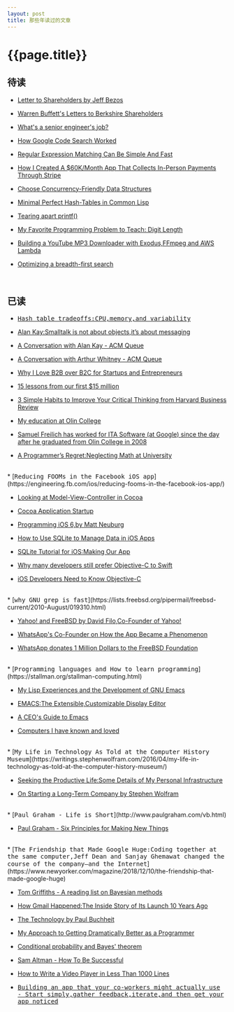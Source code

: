 ```yaml
---
layout: post
title: 那些年读过的文章
---
```

{{page.title}}
============================

## 待读

* [Letter to Shareholders by Jeff Bezos](https://ir.aboutamazon.com/annual-reports)

* [Warren Buffett's Letters to Berkshire Shareholders](http://www.berkshirehathaway.com/letters/letters.html)

* [What's a senior engineer's job?](https://jvns.ca/blog/senior-engineer/?utm_source=wanqu.co&utm_campaign=Wanqu+Daily&utm_medium=website)

* [How Google Code Search Worked](https://swtch.com/%7Ersc/regexp/regexp4.html)

* [Regular Expression Matching Can Be Simple And Fast](https://swtch.com/~rsc/regexp/regexp1.html)

* [How I Created A $60K/Month App That Collects In-Person Payments Through Stripe](https://www.starterstory.com/stripe-in-person-payments)

* [Choose Concurrency-Friendly Data Structures](https://www.drdobbs.com/parallel/choose-concurrency-friendly-data-structu/208801371?pgno=1)

* [Minimal Perfect Hash-Tables in Common Lisp](http://lisp-univ-etc.blogspot.com/2018/01/minimal-perfect-hash-tables-in-common.html)

* [Tearing apart printf()](http://www.maizure.org/projects/printf/)

* [My Favorite Programming Problem to Teach: Digit Length](https://jstrieb.github.io/posts/digit-length/)

* [Building a YouTube MP3 Downloader with Exodus,FFmpeg and AWS Lambda](https://intoli.com/blog/youtube-mp3-downloader/)

* [Optimizing a breadth-first search](https://www.snellman.net/blog/archive/2018-07-23-optimizing-breadth-first-search/)
<br/>

## 已读

* [<font face="Monospace">Hash table tradeoffs:CPU,memory,and variability</font>](https://medium.com/@leventov/hash-table-tradeoffs-cpu-memory-and-variability-22dc944e6b9a)

* [Alan Kay:Smalltalk is not about objects,it’s about messaging](http://lists.squeakfoundation.org/pipermail/squeak-dev/1998-October/017019.html)

* [A Conversation with Alan Kay - ACM Queue](https://queue.acm.org/detail.cfm?id=1039523)

* [A Conversation with Arthur Whitney - ACM Queue](https://queue.acm.org/detail.cfm?id=1531242)

* [Why I Love B2B over B2C for Startups and Entrepreneurs](https://www.atrium.co/blog/b2b-vs-b2c/?utm_source=wanqu.co&utm_campaign=Wanqu+Daily&utm_medium=website)

* [15 lessons from our first $15 million](https://nathanbarry.com/15-lessons-15-million/?utm_source=wanqu.co&utm_campaign=Wanqu+Daily&utm_medium=website)

* [3 Simple Habits to Improve Your Critical Thinking from Harvard Business Review](https://hbr.org/2019/05/3-simple-habits-to-improve-your-critical-thinking)

* [My education at Olin College](https://physicstoday.scitation.org/do/10.1063/PT.5.2015/full/)

* [Samuel Freilich has worked for ITA Software (at Google) since the day after he graduated from Olin College in 2008](http://olin.edu/blog/career-and-graduate-stories/post/google-veteran-sam-freilich-08/)

* [A Programmer’s Regret:Neglecting Math at University](https://awalterschulze.github.io/blog/post/neglecting-math-at-university/)

<br/>
* [<font face="Monospace">Reducing FOOMs in the Facebook iOS app</font>](https://engineering.fb.com/ios/reducing-fooms-in-the-facebook-ios-app/)

* [Looking at Model-View-Controller in Cocoa](https://www.cocoawithlove.com/blog/mvc-and-cocoa.html)

* [Cocoa Application Startup](https://www.cocoawithlove.com/2008/03/cocoa-application-startup.html)

* [Programming iOS 6,by Matt Neuburg](http://www.apeth.com/iOSBook/)

* [How to Use SQLite to Manage Data in iOS Apps](https://www.appcoda.com/sqlite-database-ios-app-tutorial/)

* [SQLite Tutorial for iOS:Making Our App](https://www.raywenderlich.com/3136-sqlite-tutorial-for-ios-making-our-app)

* [Why many developers still prefer Objective-C to Swift](https://www.hackingwithswift.com/articles/27/why-many-developers-still-prefer-objective-c-to-swift)

* [iOS Developers Need to Know Objective-C](https://www.bignerdranch.com/blog/ios-developers-need-to-know-objective-c/)

<br/>
* [<font face="Monospace">why GNU grep is fast</font>](https://lists.freebsd.org/pipermail/freebsd-current/2010-August/019310.html)

* [Yahoo! and FreeBSD by David Filo,Co-Founder of Yahoo!](http://zer0.org/daemons/yahoobsd.html?utm_source=wanqu.co&utm_campaign=Wanqu+Daily&utm_medium=website)

* [WhatsApp's Co-Founder on How the App Became a Phenomenon](https://www.wired.com/2015/10/whatsapps-co-founder-on-how-the-iconoclastic-app-got-huge/)

* [WhatsApp donates 1 Million Dollars to the FreeBSD Foundation](https://www.freebsdnews.com/2014/11/19/whatsapp-donates-1-million-dollars-freebsd-foundation/)

<br/>
* [<font face="Monospace">Programming languages and How to learn programming</font>](https://stallman.org/stallman-computing.html)

* [My Lisp Experiences and the Development of GNU Emacs](https://www.gnu.org/gnu/rms-lisp.en.html)

* [EMACS:The Extensible,Customizable Display Editor](https://www.gnu.org/software/emacs/emacs-paper.html)

* [A CEO's Guide to Emacs](https://www.fugue.co/blog/2015-11-11-guide-to-emacs.html)

* [Computers I have known and loved](https://hack.org/mc/computers.html)

<br/>
* [<font face="Monospace">My Life in Technology As Told at the Computer History Museum</font>](https://writings.stephenwolfram.com/2016/04/my-life-in-technology-as-told-at-the-computer-history-museum/)

* [Seeking the Productive Life:Some Details of My Personal Infrastructure](https://writings.stephenwolfram.com/2019/02/seeking-the-productive-life-some-details-of-my-personal-infrastructure/)

* [On Starting a Long-Term Company by Stephen Wolfram](https://www.stephenwolfram.com/publications/starting-long-term-company/)

<br/>
* [<font face="Monospace">Paul Graham - Life is Short</font>](http://www.paulgraham.com/vb.html)

* [Paul Graham - Six Principles for Making New Things](http://www.paulgraham.com/newthings.html)

<br/>
* [<font face="Monospace">The Friendship that Made Google Huge:Coding together at the same computer,Jeff Dean and Sanjay Ghemawat changed the course of the company—and the Internet</font>](https://www.newyorker.com/magazine/2018/12/10/the-friendship-that-made-google-huge)

* [Tom Griffiths - A reading list on Bayesian methods](http://cocosci.princeton.edu/tom/bayes.html)

* [How Gmail Happened:The Inside Story of Its Launch 10 Years Ago](https://time.com/43263/gmail-10th-anniversary/)

* [The Technology by Paul Buchheit](http://paulbuchheit.blogspot.com/2014/07/the-technology.html)

* [My Approach to Getting Dramatically Better as a Programmer](https://malisper.me/my-approach-to-getting-dramatically-better-as-a-programmer/?utm_source=wanqu.co&utm_campaign=Wanqu+Daily&utm_medium=website)

* [Conditional probability and Bayes' theorem](https://eli.thegreenplace.net/2018/conditional-probability-and-bayes-theorem/)

* [Sam Altman - How To Be Successful](https://blog.samaltman.com/how-to-be-successful)

* [How to Write a Video Player in Less Than 1000 Lines](http://dranger.com/ffmpeg/ffmpeg.html)

* [<font face="Monospace">Building an app that your co-workers might actually use - Start simply,gather feedback,iterate,and then get your app noticed</font>](https://medium.com/slack-developer-blog/building-an-app-that-your-co-workers-might-actually-use-a0022b54fa4b)